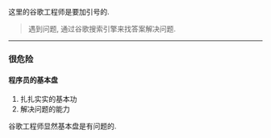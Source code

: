 这里的谷歌工程师是要加引号的.
> 遇到问题, 通过谷歌搜索引擎来找答案解决问题.

---

### 很危险
#### 程序员的基本盘
1. 扎扎实实的基本功
2. 解决问题的能力

谷歌工程师显然基本盘是有问题的. 
